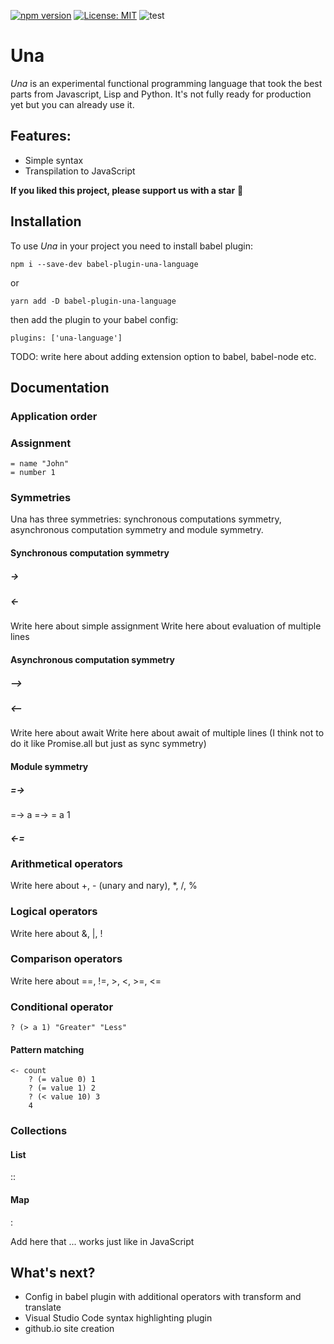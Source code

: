 [![npm version](https://img.shields.io/npm/v/una-language)](https://badge.fury.io/js/una-language)
[![License: MIT](https://img.shields.io/npm/l/una-language)](https://opensource.org/licenses/MIT)
![test](https://github.com/sergeyshpadyrev/una/workflows/test/badge.svg?branch=master)

# Una

<i>Una</i> is an experimental functional programming language that took the best parts from Javascript, Lisp and Python. It's not fully ready for production yet but you can already use it.

## Features:

<ul>
<li>Simple syntax</li>
<li>Transpilation to JavaScript</li>
</ul>

**If you liked this project, please support us with a star** 🌟

## Installation

To use <i>Una</i> in your project you need to install babel plugin:

```
npm i --save-dev babel-plugin-una-language
```

or

```
yarn add -D babel-plugin-una-language
```

then add the plugin to your babel config:

```
plugins: ['una-language']
```

TODO: write here about adding extension option to babel, babel-node etc.

## Documentation

### Application order

### Assignment

```
= name "John"
= number 1
```

### Symmetries

Una has three symmetries: synchronous computations symmetry, asynchronous computation symmetry and module symmetry.

#### Synchronous computation symmetry

##### ->

##### <-

Write here about simple assignment
Write here about evaluation of multiple lines

#### Asynchronous computation symmetry

##### -->

##### <--

Write here about await
Write here about await of multiple lines (I think not to do it like Promise.all but just as sync symmetry)

#### Module symmetry

##### =->

=-> a
=-> = a 1

##### <-=

### Arithmetical operators

Write here about +, - (unary and nary), \*, /, %

### Logical operators

Write here about &, |, !

### Comparison operators

Write here about ==, !=, >, <, >=, <=

### Conditional operator

```
? (> a 1) "Greater" "Less"
```

#### Pattern matching

```
<- count
    ? (= value 0) 1
    ? (= value 1) 2
    ? (< value 10) 3
    4
```

### Collections

#### List

::

#### Map

:

Add here that ... works just like in JavaScript

## What's next?

<ul>
<li>Config in babel plugin with additional operators with transform and translate</li>
<li>Visual Studio Code syntax highlighting plugin</li>
<li>github.io site creation</li>
</ul>
